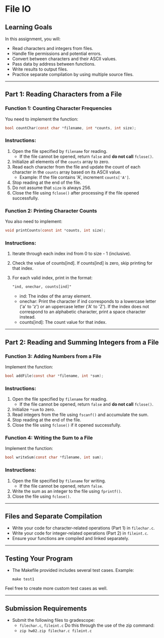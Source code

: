 # File IO

## Learning Goals

In this assignment, you will:

- Read characters and integers from files.
- Handle file permissions and potential errors.
- Convert between characters and their ASCII values.
- Pass data by address between functions.
- Write results to output files.
- Practice separate compilation by using multiple source files.

---

## **Part 1: Reading Characters from a File**

### **Function 1: Counting Character Frequencies**

You need to implement the function:

```c
bool countChar(const char *filename, int *counts, int size);
```

### **Instructions:**

1. Open the file specified by `filename` for reading.
   - If the file cannot be opened, return `false` and **do not call** `fclose()`.
2. Initialize all elements of the `counts` array to zero.
3. Read each character from the file and update the count of each character in the `counts` array based on its ASCII value.
   - Example: If the file contains 'A', increment `counts['A']`.
4. Stop reading at the end of the file.
5. Do not assume that `size` is always 256.
6. Close the file using `fclose()` after processing if the file opened successfully.

### **Function 2: Printing Character Counts**

You also need to implement:

```c
void printCounts(const int *counts, int size);
```

### **Instructions:**

1. Iterate through each index ind from 0 to size - 1 (inclusive).
2. Check the value of counts[ind]. If counts[ind] is zero, skip printing for that index.
3. For each valid index, print in the format:

   ```p
   "ind, onechar, counts[ind]"
   ```
   - ind: The index of the array element.
   - onechar: Print the character if ind corresponds to a lowercase letter ('a' to 'z') or an uppercase letter ('A' to 'Z').
      If the index does not correspond to an alphabetic character, print a space character instead.
   - counts[ind]: The count value for that index.


---

## **Part 2: Reading and Summing Integers from a File**

### **Function 3: Adding Numbers from a File**

Implement the function:

```c
bool addFile(const char *filename, int *sum);
```

### **Instructions:**

1. Open the file specified by `filename` for reading.
   - If the file cannot be opened, return `false` and **do not call** `fclose()`.
2. Initialize `*sum` to zero.
3. Read integers from the file using `fscanf()` and accumulate the sum.
4. Stop reading at the end of the file.
5. Close the file using `fclose()` if it opened successfully.

### **Function 4: Writing the Sum to a File**

Implement the function:

```c
bool writeSum(const char *filename, int sum);
```

### **Instructions:**

1. Open the file specified by `filename` for writing.
   - If the file cannot be opened, return `false`.
2. Write the sum as an integer to the file using `fprintf()`.
3. Close the file using `fclose()`.

---

## **Files and Separate Compilation**

- Write your code for character-related operations (Part 1) in `filechar.c`.
- Write your code for integer-related operations (Part 2) in `fileint.c`.
- Ensure your functions are compiled and linked separately.

---

## **Testing Your Program**

- The Makefile provided includes several test cases. Example:

  ```plaintext
  make test1
  ```
Feel free to create more custom test cases as well.

---

## **Submission Requirements**

- Submit the following files to gradescope:
  - `filechar.c`, `fileint.c`
Do this through the use of the zip command:
  -  `zip hw02.zip filechar.c fileint.c`
